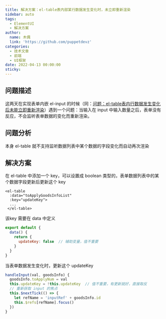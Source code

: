 ```yaml
---
title: 解决方案：el-table表内部某行数据发生变化时，未立即重新渲染
sidebar: auto
tags:
  - ElementUI
  - 解决方案
author:
  name: 木偶
  link: 'https://github.com/puppetdevz'
categories:
  - 技术文章
  - 前端
  - UI框架
date: 2022-04-13 00:00:00
sticky:
---
```




<!-- more -->

## 问题描述

这两天在实现表单内嵌 el-input 的时候（同：[问题：el-table表内行数据发生变化后未能立即重新渲染](https://github.com/puppetdevz/notes-related/blob/main/notes-related/前端/项目实战经验-vue+el|vant/问题集合/问题：elementUI的input组件autofocus失效.md)）遇到一个问题：当输入在 input 中输入数量之后，表单没有反应，不会监听表单数据的变化而重新渲染。

## 问题分析

本身 el-table 就不支持监听数据列表中某个数据的字段变化而自动再次渲染

## 解决方案

在 el-table 中添加一个 key，可以设置成 boolean 类型的，表单数据列表中的某个数据字段更新后更新这个 key

```vue
<el-table 
  :data="toApplyGoodsInfoList"
  :key="updateKey">
  ...
 </el-table>
```

该key 需要在 data 中定义

```js
export default {
  data() {
    return {
      updateKey: false  // 辅助变量，值不重要
    }
  }
}
```

当表单数据发生变化时，更新这个 updateKey

```js
handleInput(val, goodsInfo) {
  goodsInfo.toApplyNum = val
  this.updateKey = !this.updateKey  // 值不重要，有更新就好，直接取反
  // 重新获取 input 的焦点
  this.$nextTick(() => {
    let refName = 'inputRef' + goodsInfo.id
    this.$refs[refName].focus()
  })
}
```